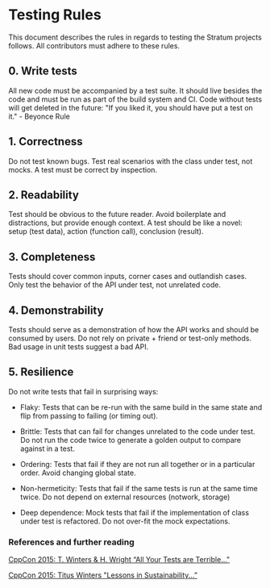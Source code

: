 # Testing Rules

This document describes the rules in regards to testing the Stratum projects 
follows. All contributors must adhere to these rules.

## 0. Write tests

All new code must be accompanied by a test suite. It should live besides the
code and must be run as part of the build system and CI. Code without tests will
get deleted in the future:
"If you liked it, you should have put a test on it." - Beyonce Rule

## 1. Correctness

Do not test known bugs.
Test real scenarios with the class under test, not mocks.
A test must be correct by inspection.

## 2. Readability

Test should be obvious to the future reader. Avoid boilerplate and distractions,
but provide enough context. A test should be like a novel: setup (test data),
action (function call), conclusion (result).

## 3. Completeness

Tests should cover common inputs, corner cases and outlandish cases.
Only test the behavior of the API under test, not unrelated code.

## 4. Demonstrability

Tests should serve as a demonstration of how the API works and should be
consumed by users. Do not rely on private + friend or test-only methods. Bad
usage in unit tests suggest a bad API.

## 5. Resilience

Do not write tests that fail in surprising ways:

- Flaky: Tests that can be re-run with the same build in the same state and flip
    from passing to failing (or timing out).

- Brittle: Tests that can fail for changes unrelated to the code under test. Do
    not run the code twice to generate a golden output to compare against in a
    test.

- Ordering: Tests that fail if they are not run all together or in a particular
    order. Avoid changing global state.

- Non-hermeticity: Tests that fail if the same tests is run at the same time
    twice. Do not depend on external resources (notwork, storage)

- Deep dependence: Mock tests that fail if the implementation of class under
    test is refactored. Do not over-fit the mock expectations.


### References and further reading

[CppCon 2015: T. Winters & H. Wright “All Your Tests are Terrible..."](https://youtu.be/u5senBJUkPc)

[CppCon 2015: Titus Winters "Lessons in Sustainability...”](https://youtu.be/zW-i9eVGU_k)
